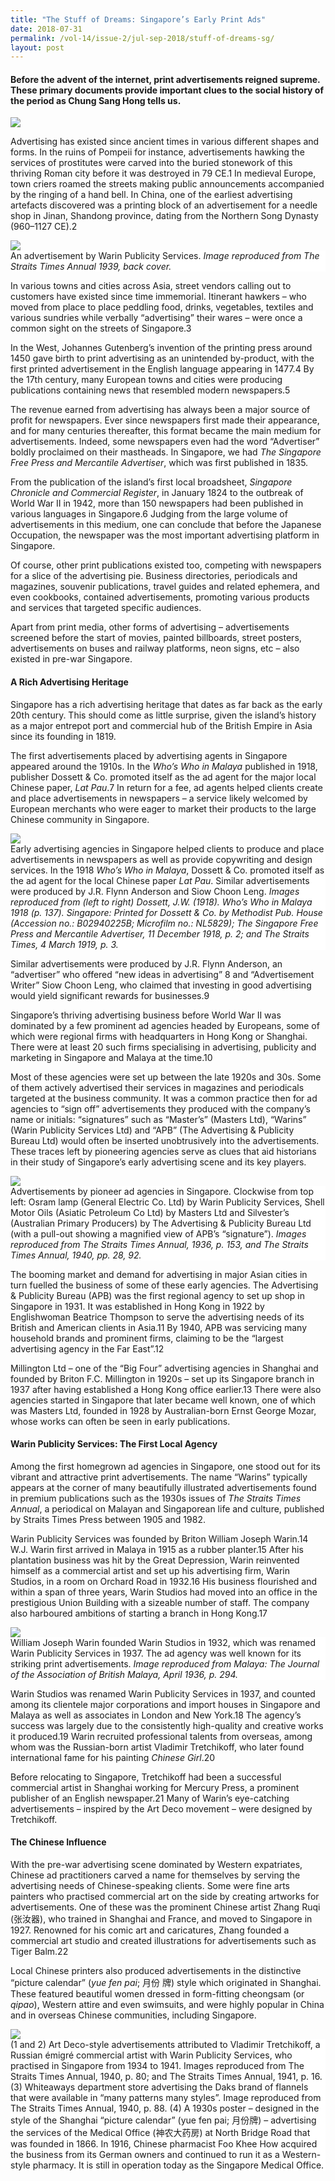 ```yaml
---
title: "The Stuff of Dreams: Singapore’s Early Print Ads"
date: 2018-07-31
permalink: /vol-14/issue-2/jul-sep-2018/stuff-of-dreams-sg/
layout: post
---
```

#### Before the advent of the internet, print advertisements reigned supreme. These primary documents provide important clues to the social history of the period as **Chung Sang Hong** tells us.

<img src="/images/Vol-14-issue-2/the-stuff-of-dreams/Dreams1.JPG">
<div style="background-color: white;"></i></div>

Advertising has existed since ancient times in various different shapes and forms. In the ruins of Pompeii for instance, advertisements hawking the services of prostitutes were carved into the buried stonework of this thriving Roman city before it was destroyed in 79 CE.1 In medieval Europe, town criers roamed the streets making public announcements accompanied by the ringing of a hand bell. In China, one of the earliest advertising artefacts discovered was a printing block of an advertisement for a needle shop in Jinan, Shandong province, dating from the Northern Song Dynasty (960–1127 CE).2

<img src="/images/Vol-14-issue-2/the-stuff-of-dreams/Dreams2.JPG">
<div style="background-color: white;">An advertisement by Warin Publicity Services. <i>Image reproduced from The Straits Times Annual 1939, back cover.</i></div>

In various towns and cities across Asia, street vendors calling out to customers have existed since time immemorial. Itinerant hawkers – who moved from place to place peddling food, drinks, vegetables, textiles and various sundries while verbally “advertising” their wares – were once a common sight on the streets of Singapore.3

In the West, Johannes Gutenberg’s invention of the printing press around 1450 gave birth to print advertising as an unintended by-product, with the first printed advertisement in the English language appearing in 1477.4 By the 17th century, many European towns and cities were producing publications containing news that resembled modern newspapers.5

The revenue earned from advertising has always been a major source of profit for newspapers. Ever since newspapers first made their appearance, and for many centuries thereafter, this format became the main medium for advertisements. Indeed, some newspapers even had the word “Advertiser” boldly proclaimed on their mastheads. In Singapore, we had *The Singapore Free Press and Mercantile Advertiser*, which was first published in 1835.

From the publication of the island’s first local broadsheet, *Singapore Chronicle and Commercial Register*, in January 1824 to the outbreak of World War II in 1942, more than 150 newspapers had been published in various languages in Singapore.6 Judging from the large volume of advertisements in this medium, one can conclude that before the Japanese Occupation, the newspaper was the most important advertising platform in Singapore.

Of course, other print publications existed too, competing with newspapers for a slice of the advertising pie. Business directories, periodicals and magazines, souvenir publications, travel guides and related ephemera, and even cookbooks, contained advertisements, promoting various products and services that targeted specific audiences.

Apart from print media, other forms of advertising – advertisements screened before the start of movies, painted billboards, street posters, advertisements on buses and railway platforms, neon signs, etc – also existed in pre-war Singapore.

#### **A Rich Advertising Heritage**

Singapore has a rich advertising heritage that dates as far back as the early 20th century. This should come as little surprise, given the island’s history as a major entrepot port and commercial hub of the British Empire in Asia since its founding in 1819.

The first advertisements placed by advertising agents in Singapore appeared around the 1910s. In the *Who’s Who in Malaya* published in 1918, publisher Dossett & Co. promoted itself as the ad agent for the major local Chinese paper, *Lat Pau*.7 In return for a fee, ad agents helped clients create and place advertisements in newspapers – a service likely welcomed by European merchants who were eager to market their products to the large Chinese community in Singapore.

<img src="/images/Vol-14-issue-2/the-stuff-of-dreams/Dreams3.JPG">
<div style="background-color: white;">Early advertising agencies in Singapore helped clients to produce and place advertisements in newspapers as well as provide copywriting and design services. In the 1918 <i>Who’s Who in Malaya</i>, Dossett & Co. promoted itself as the ad agent for the local Chinese paper <i>Lat Pau</i>. Similar advertisements were produced by J.R. Flynn Anderson and Siow Choon Leng. <i>Images reproduced from (left to right) Dossett, J.W. (1918). Who’s Who in Malaya 1918 (p. 137). Singapore: Printed for Dossett & Co. by Methodist Pub. House (Accession no.: B02940225B; Microfilm no.: NL5829); The Singapore Free Press and Mercantile Advertiser, 11 December 1918, p. 2; and The Straits Times, 4 March 1919, p. 3.</i></div>

Similar advertisements were produced by J.R. Flynn Anderson, an “advertiser” who offered “new ideas in advertising” 8 and “Advertisement Writer” Siow Choon Leng, who claimed that investing in good advertising would yield significant rewards for businesses.9

Singapore’s thriving advertising business before World War II was dominated by a few prominent ad agencies headed by Europeans, some of which were regional firms with headquarters in Hong Kong or Shanghai. There were at least 20 such firms specialising in advertising, publicity and marketing in Singapore and Malaya at the time.10

Most of these agencies were set up between the late 1920s and 30s. Some of them actively advertised their services in magazines and periodicals targeted at the business community. It was a common practice then for ad agencies to “sign off” advertisements they produced with the company’s name or initials: “signatures” such as “Master’s” (Masters Ltd), “Warins” (Warin Publicity Services Ltd) and “APB” (The Advertising & Publicity Bureau Ltd) would often be inserted unobtrusively into the advertisements. These traces left by pioneering agencies serve as clues that aid historians in their study of Singapore’s early advertising scene and its key players.

<img src="/images/Vol-14-issue-2/the-stuff-of-dreams/Dreams4.JPG">
<div style="background-color: white;">Advertisements by pioneer ad agencies in Singapore. Clockwise from top left: Osram lamp (General Electric Co. Ltd) by Warin Publicity Services, Shell Motor Oils (Asiatic Petroleum Co Ltd) by Masters Ltd and Silvester’s (Australian Primary Producers) by The Advertising & Publicity Bureau Ltd (with a pull-out showing a magnified view of APB’s “signature”). <i>Images reproduced from The Straits Times Annual, 1936, p. 153, and The Straits Times Annual, 1940, pp. 28, 92.</i></div>

The booming market and demand for advertising in major Asian cities in turn fuelled the business of some of these early agencies. The Advertising & Publicity Bureau (APB) was the first regional agency to set up shop in Singapore in 1931. It was established in Hong Kong in 1922 by Englishwoman Beatrice Thompson to serve the advertising needs of its British and American clients in Asia.11 By 1940, APB was servicing many household brands and prominent firms, claiming to be the “largest advertising agency  in the  Far East”.12

Millington Ltd – one of the “Big Four” advertising agencies in Shanghai and founded by Briton F.C. Millington in 1920s – set up its Singapore branch in 1937 after having established a Hong Kong office earlier.13 There were also agencies started in Singapore that later became well known, one of which was Masters Ltd, founded in 1928 by Australian-born Ernst George Mozar, whose works can often be seen in early publications.

#### **Warin Publicity Services: The First Local Agency**

Among the first homegrown ad agencies in Singapore, one stood out for its vibrant and attractive print advertisements. The name “Warins” typically appears at the corner of many beautifully illustrated advertisements found in premium publications such as the 1930s issues of *The Straits Times Annual*, a periodical on Malayan and Singaporean life and culture, published by Straits Times Press between 1905 and 1982.

Warin Publicity Services was founded by Briton William Joseph Warin.14 W.J. Warin first arrived in Malaya in 1915 as a rubber planter.15 After his plantation business was hit by the Great Depression, Warin reinvented himself as a commercial artist and set up his advertising firm, Warin Studios, in a room on Orchard Road in 1932.16 His business flourished and within a span of three years, Warin Studios had moved into an office in the prestigious Union Building with a sizeable number of staff. The company also harboured ambitions of starting a branch in Hong Kong.17

<img src="/images/Vol-14-issue-2/the-stuff-of-dreams/Dreams5.JPG">
<div style="background-color: white;">William Joseph Warin founded Warin Studios in 1932, which was renamed Warin Publicity Services in 1937. The ad agency was well known for its striking print advertisements. <i>Image reproduced from Malaya: The Journal of the Association of British Malaya, April 1936, p. 294.</i></div>

Warin Studios was renamed Warin Publicity Services in 1937, and counted among its clientele major corporations and import houses in Singapore and Malaya as well as associates in London and New York.18 The agency’s success was largely due to the consistently high-quality and creative works it produced.19 Warin recruited professional talents from overseas, among whom was the Russian-born artist Vladimir Tretchikoff, who later found international fame for his painting *Chinese Girl*.20

Before relocating to Singapore, Tretchikoff had been a successful commercial artist in Shanghai working for Mercury Press, a prominent publisher of an English newspaper.21 Many of Warin’s eye-catching advertisements – inspired by the Art Deco movement – were designed by Tretchikoff.

#### **The Chinese Influence**

With the pre-war advertising scene dominated by Western expatriates, Chinese ad practitioners carved a name for themselves by serving the advertising needs of Chinese-speaking clients. Some were fine arts painters who practised commercial art on the side by creating artworks for advertisements. One of these was the prominent Chinese artist Zhang Ruqi (张汝器), who trained in Shanghai and France, and moved to Singapore in 1927. Renowned for his comic art and caricatures, Zhang founded a commercial art studio and created illustrations for advertisements such as Tiger Balm.22

Local Chinese printers also produced advertisements in the distinctive “picture calendar” (*yue fen pai*; 月份 牌) style which originated in Shanghai. These featured beautiful women dressed in form-fitting cheongsam (or *qipao*), Western attire and even swimsuits, and were highly popular in China and in overseas Chinese communities, including Singapore.

<img src="/images/Vol-14-issue-2/the-stuff-of-dreams/Dreams6.JPG">
<div style="background-color: white;">
(1 and 2) Art Deco-style advertisements attributed to Vladimir Tretchikoff, a Russian émigré commercial artist with Warin Publicity Services, who practised in Singapore from 1934 to 1941. Images reproduced from The Straits Times Annual, 1940, p. 80; and The Straits Times Annual, 1941, p. 16.
(3) Whiteaways department store advertising the Daks brand of flannels that were available in “many patterns many styles”. Image reproduced from The Straits Times Annual, 1940, p. 88.
(4) A 1930s poster – designed in the style of the Shanghai “picture calendar” (yue fen pai; 月份牌) – advertising the services of the Medical Office (神农大药房) at North Bridge Road that was founded in 1866. In 1916, Chinese pharmacist Foo Khee How acquired the business from its German owners and continued to run it as a Western-style pharmacy. It is still in operation today as the Singapore Medical Office.</i></div>